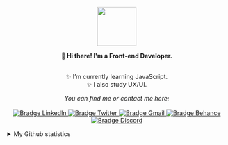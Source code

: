 <p align="center">
  <img src="https://camo.githubusercontent.com/b0fa06ee100360ae8811a115c133de7848891e3b/68747470733a2f2f6769746875622e6769746875626173736574732e636f6d2f696d616765732f6d6f6e612d776869737065722e676966" width="90px">
</p>

<p align="center">
    <b>👋 Hi there! I'm a Front-end Developer.</b>
</p>

<p align="center">
    <br>✨ I’m currently learning JavaScript.
    <br>✨ I also study UX/UI.
</p>
 

<p align="center">
    <i>You can find me or contact me here:</i>
    <br/><br/>
    <a href="https://www.linkedin.com/in/marianamorais000/" target="_blank">
      <img src="https://img.shields.io/badge/-Mariana%20Morais-B767DD?logo=linkedin&style=flat-rounded&for-the-badge&logoColor=202020" alt="Bradge LinkedIn" />
    </a>
   <a href="https://twitter.com/marimorais0" target="_blank">
      <img src="https://img.shields.io/badge/-marimorais0-B767DD?logo=twitter&style=flat-rounded&for-the-badge&logoColor=202020" alt="Bradge Twitter" />
   </a>
    <a href="mailto:marianamorais.dev@gmail.com" target="_blank">
      <img src="https://img.shields.io/badge/-marianamorais.dev@gmail.com-B767DD?logo=gmail&style=flat-rounded&for-the-badge&logoColor=202020" alt="Bradge Gmail" />
    </a>
   <a href="https://www.behance.net/marianamorais0" target="_blank">
      <img src="https://img.shields.io/badge/-Mariana%20Morais-B767DD?logo=behance&style=flat-rounded&for-the-badge&logoColor=202020" alt="Bradge Behance" />
   </a>
    <a href="https://discord.gg/fmnxSYR" target="_blank">
      <img src="https://img.shields.io/badge/-Liga%20dos%20Programadores-121419?logo=discord&style=flat-square&for-the-badge&logoColor=4ED4FF" alt="Bradge Discord" />
   </a>
</p>

<details>
    <summary>My Github statistics</summary>
    <br>
    <p align="center">
       <img src="https://github-readme-stats.vercel.app/api?username=marianamorais&theme=tokyonight&show_icons=true&include_all_commits=true" alt="Github statistics" />
    </p>
  <br>
    <p align="center">
        <img src="https://github-readme-stats.vercel.app/api/top-langs?username=marianamorais&theme=tokyonight" alt="Most used technologies" />
    </p>
</details>
